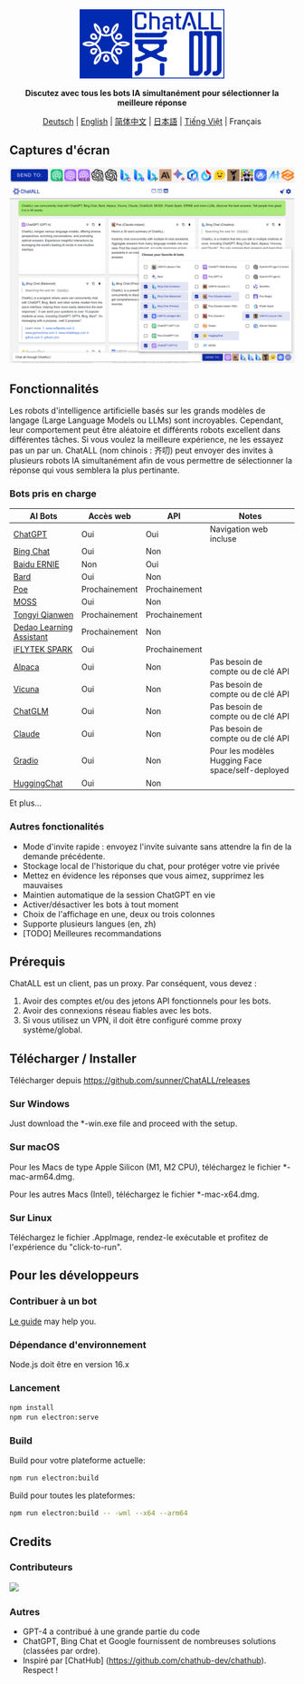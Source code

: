 <div align="center">
  <img src="src/assets/logo-cover.png" width=256></img>
  <p><strong>Discutez avec tous les bots IA simultanément pour sélectionner la meilleure réponse</strong></p>

[Deutsch](README_DE-DE.md) | [English](README.md) | [简体中文](README_ZH-CN.md) | [日本語](README_JA-JP.md) | [Tiếng Việt](README_VI-VN.md) | Français

</div>

## Captures d'écran

![Screenshot](screenshots/screenshot-2.png?raw=true)
![Screenshot](screenshots/screenshot-1.png?raw=true)

## Fonctionnalités

Les robots d'intelligence artificielle basés sur les grands modèles de langage (Large Language Models ou LLMs) sont incroyables. Cependant, leur comportement peut être aléatoire et différents robots excellent dans différentes tâches. Si vous voulez la meilleure expérience, ne les essayez pas un par un. ChatALL (nom chinois : 齐叨) peut envoyer des invites à plusieurs robots IA simultanément afin de vous permettre de sélectionner la réponse qui vous semblera la plus pertinante.

### Bots pris en charge

| AI Bots                                                      | Accès web     | API           | Notes                                             |
| ------------------------------------------------------------ | -----------   | -----------   | --------------------------------------------------|
| [ChatGPT](https://chat.openai.com)                           | Oui           | Oui           | Navigation web incluse                            |
| [Bing Chat](https://www.bing.com/new)                        | Oui           | Non           |                                                   |
| [Baidu ERNIE](https://yiyan.baidu.com/)                      | Non           | Oui           |                                                   |
| [Bard](https://bard.google.com/)                             | Oui           | Non           |                                                   |
| [Poe](https://poe.com/)                                      | Prochainement | Prochainement |                                                   |
| [MOSS](https://moss.fastnlp.top/)                            | Oui           | Non           |                                                   |
| [Tongyi Qianwen](http://tongyi.aliyun.com/)                  | Prochainement | Prochainement |                                                   |
| [Dedao Learning Assistant](https://ai.dedao.cn/)             | Prochainement | Non           |                                                   |
| [iFLYTEK SPARK](http://xinghuo.xfyun.cn/)                    | Oui           | Prochainement |                                                   |
| [Alpaca](https://crfm.stanford.edu/2023/03/13/alpaca.html)   | Oui           | Non           | Pas besoin de compte ou de clé API                |
| [Vicuna](https://lmsys.org/blog/2023-03-30-vicuna/)          | Oui           | Non           | Pas besoin de compte ou de clé API                |
| [ChatGLM](https://chatglm.cn/blog)                           | Oui           | Non           | Pas besoin de compte ou de clé API                |
| [Claude](https://www.anthropic.com/index/introducing-claude) | Oui           | Non           | Pas besoin de compte ou de clé API                |
| [Gradio](https://gradio.app/)                                | Oui           | Non           | Pour les modèles Hugging Face space/self-deployed |
| [HuggingChat](https://huggingface.co/chat/)                  | Oui           | Non           |                                                   |

Et plus...

### Autres fonctionalités

- Mode d'invite rapide : envoyez l'invite suivante sans attendre la fin de la demande précédente.
- Stockage local de l'historique du chat, pour protéger votre vie privée
- Mettez en évidence les réponses que vous aimez, supprimez les mauvaises
- Maintien automatique de la session ChatGPT en vie
- Activer/désactiver les bots à tout moment
- Choix de l'affichage en une, deux ou trois colonnes
- Supporte plusieurs langues (en, zh)
- [TODO] Meilleures recommandations

## Prérequis

ChatALL est un client, pas un proxy. Par conséquent, vous devez :

1. Avoir des comptes et/ou des jetons API fonctionnels pour les bots.
2. Avoir des connexions réseau fiables avec les bots.
3. Si vous utilisez un VPN, il doit être configuré comme proxy système/global.

## Télécharger / Installer

Télécharger depuis https://github.com/sunner/ChatALL/releases

### Sur Windows

Just download the \*-win.exe file and proceed with the setup.

### Sur macOS

Pour les Macs de type Apple Silicon (M1, M2 CPU), téléchargez le fichier \*-mac-arm64.dmg.

Pour les autres Macs (Intel), téléchargez le fichier \*-mac-x64.dmg.

### Sur Linux

Téléchargez le fichier .AppImage, rendez-le exécutable et profitez de l'expérience du "click-to-run".

## Pour les développeurs

### Contribuer à un bot

[Le guide](https://github.com/sunner/ChatALL/wiki/%E5%A6%82%E4%BD%95%E6%B7%BB%E5%8A%A0%E4%B8%80%E4%B8%AA%E6%96%B0%E7%9A%84-AI-%E5%AF%B9%E8%AF%9D%E6%9C%BA%E5%99%A8%E4%BA%BA) may help you.

### Dépendance d'environnement

Node.js doit être en version 16.x

### Lancement

```bash
npm install
npm run electron:serve
```

### Build

Build pour votre plateforme actuelle:

```bash
npm run electron:build
```

Build pour toutes les plateformes:

```bash
npm run electron:build -- -wml --x64 --arm64
```

## Credits

### Contributeurs

<a href="https://github.com/sunner/ChatALL/graphs/contributors">
  <img src="https://contrib.rocks/image?repo=sunner/ChatALL" />
</a>

### Autres

- GPT-4 a contribué à une grande partie du code
- ChatGPT, Bing Chat et Google fournissent de nombreuses solutions (classées par ordre).
- Inspiré par [ChatHub] (https://github.com/chathub-dev/chathub). Respect !
